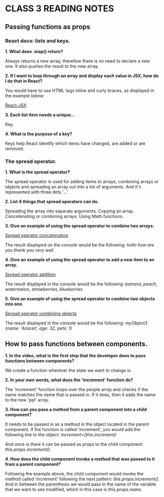 # CLASS 3 READING NOTES

## Passing functions as props 

### React docs: lists and keys.


**1. What does .map() return?**

Always returns a new array, therefore there is no need to declare a new one. It also pushes the result to the new array.


**2. If I want to loop through an array and display each value in JSX, how do I do that in React?**

You would have to use HTML tags inline and curly braces, as displayed in the example below:

[React-JSX](images/React%20-%20map-jsx-example.png)


**3. Each list item needs a unique...**

Key.


**4. What is the purpose of a key?**

Keys help React identify which items have changed, are added or are removed.



### The spread operator.


**1. What is the spread operator?**

The spread operator is used for adding items to arrays, combining arrays or objects and spreading an array out into a list of arguments. And it's represented with three dots '...'


**2. List 4 things that spread operators can do.**

Spreading the array into separate arguments.
Copying an array.
Concatenating or combining arrays.
Using Math functions.


**3. Give an example of using the spread operator to combine two arrays.**

[Spread operator concatenation](images/spread-concatenation.png)

The result displayed on the console would be the following: *hello how are you thank you very well*


**4. Give an example of using the spread operator to add a new item to an array.**

[Spread operator addition](images/spread-adding.png)

The result displayed in the console would be the following: *banana, peach, watermelon, strawberries, blueberries*


**5. Give an example of using the spread operator to combine two objects into one.**

[Spread operator combining objects](images/spread-combining-objects.png)

The result displayed in the console would be the following: *myObject3 {name: 'Araceli', age: 32, pets: 1}*



## How to pass functions between components.


 **1. In the video, what is the first step that the developer does to pass functions between components?**

We create a function wherever the state we want to change is.


 **2. In your own words, what does the 'increment' function do?**

The 'increment' function loops over the people array and checks if the name matches the name that is passed in. If it does, then it adds the name to the new 'ppl' array.

 **3. How can you pass a method from a parent component into a child component?**

It needs to be passed in as a method in the object located in the parent component. If the function is called 'increment', you would add the following line to the object: *increment={this.increment}*

And once is there it can be passed as props to the child component: *this.props.increment()*

**4. How does the child component invoke a method that was passed to it from a parent component?**

Following the example above, the child component would invoke the method called 'increment' following the next pattern: *this.props.increment().* And in between the parenthesis we would pass in the name of the variable that we want to see modified, which in this case is *this.props.name*.